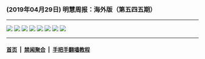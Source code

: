 ### (2019年04月29日) 明慧周报：海外版（第五四五期）

---

<img src="http://qikan.minghui.org/mhqkpage/qikanimage/2019/04/28/hwzb545-online1.jpg"/> 

<img src="http://qikan.minghui.org/mhqkpage/qikanimage/2019/04/28/hwzb545-online2.jpg"/> 

<img src="http://qikan.minghui.org/mhqkpage/qikanimage/2019/04/28/hwzb545-online3.jpg"/> 

<img src="http://qikan.minghui.org/mhqkpage/qikanimage/2019/04/28/hwzb545-online4.jpg"/> 

<img src="http://qikan.minghui.org/mhqkpage/qikanimage/2019/04/28/hwzb545-online5.jpg"/> 

<img src="http://qikan.minghui.org/mhqkpage/qikanimage/2019/04/28/hwzb545-online6.jpg"/> 

<img src="http://qikan.minghui.org/mhqkpage/qikanimage/2019/04/28/hwzb545-online7.jpg"/> 

<img src="http://qikan.minghui.org/mhqkpage/qikanimage/2019/04/28/hwzb545-online8.jpg"/> 



---

#### [首页](../../../..) &nbsp;|&nbsp; [禁闻聚合](https://github.com/gfw-breaker/banned-news) &nbsp;|&nbsp; [手把手翻墙教程](https://github.com/gfw-breaker/guides) 